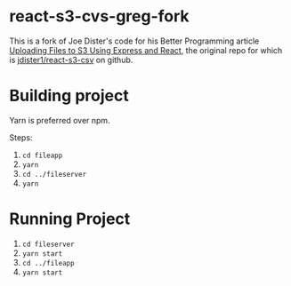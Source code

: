 # react-s3-cvs-greg-fork
This is a fork of Joe Dister's code for his Better Programming article [Uploading Files to S3 Using Express and React](https://betterprogramming.pub/uploading-files-to-s3-using-express-and-react-7da0e7a91596), 
the original repo for which is [jdister1/react-s3-csv](https://github.com/jdister1/react-s3-csv) on github.

# Building project
Yarn is preferred over npm.

Steps:
1. `cd fileapp`
2. `yarn`
3. `cd ../fileserver`
4. `yarn`

# Running Project
1. `cd fileserver`
2. `yarn start`
3. `cd ../fileapp`
4. `yarn start`